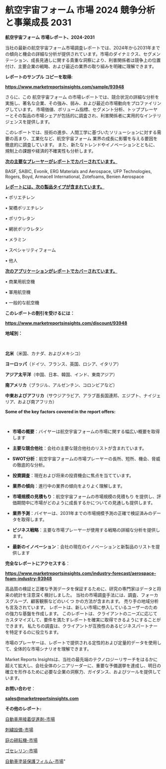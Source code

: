 # 航空宇宙フォーム 市場 2024 競争分析と事業成長 2031

<strong>航空宇宙フォーム 市場レポート、2024-2031</strong>

当社の最新の航空宇宙フォーム市場調査レポートでは、2024年から2031年までの傾向と機会の詳細な分析が提供されています。市場のダイナミクス、セグメンテーション、成長見通しに関する貴重な洞察により、利害関係者は競争上の位置付け、主要企業の戦略、および最近の業界の取り組みを明確に理解できます。



<strong>レポートのサンプル コピーを取得:</strong> <a href=https://www.marketreportsinsights.com/sample/93948>

<strong><u>https://www.marketreportsinsights.com/sample/93948</u></strong></a>

さらに、この 航空宇宙フォーム の市場レポートでは、競合状況の詳細な分析を実施し、著名な企業、その強み、弱み、および最近の市場動向をプロファイリングしています。 市場価値、ボリューム指標、セグメント分析、トッププレーヤーとその製品の市場シェアが包括的に調査され、利害関係者に実用的なインテリジェンスを提供します。

このレポートでは、技術の進歩、人間工学に基づいたソリューションに対する需要の高まり、工業化など、航空宇宙フォーム 業界の成長に影響を与える要因を徹底的に調査しています。 また、新たなトレンドやイノベーションとともに、規制上の課題や経済的不確実性も分析します。



<strong><u>次の主要なプレーヤーがレポートでカバーされています。</u></strong>

BASF, SABIC, Evonik, ERG Materials and Aerospace, UFP Technologies, Rogers, Boyd, Armacell International, Zotefoams, Benien Aerospace



<strong><u><b>レポートには、次の製品タイプが含まれています。</b></u></strong>

• ポリエチレン

• 架橋ポリエチレン

• ポリウレタン

• 網状ポリウレタン

• メラミン

• スペシャリティフォーム

• 他人



<strong><u><b>次のアプリケーションがレポートでカバーされています。</b></u></strong>

• 商業用航空機

• 軍用航空機

• 一般的な航空機



<strong><b>このレポートの割引を受けるには：</b></strong>

<a href=https://www.marketreportsinsights.com/discount/93948>

<strong><u>https://www.marketreportsinsights.com/discount/93948</u></strong></a>



<strong>地域別：</strong>

<strong> </strong>



<strong>北米</strong>（米国、カナダ、およびメキシコ）



<strong>ヨーロッパ</strong>（ドイツ、フランス、英国、ロシア、イタリア）



<strong>アジア太平洋</strong>（中国、日本、韓国、インド、東南アジア）



<strong>南アメリカ</strong>（ブラジル、アルゼンチン、コロンビアなど）



<strong>中東およびアフリカ</strong>（サウジアラビア、アラブ首長国連邦、エジプト、ナイジェリア、および南アフリカ）



<strong>Some of the key factors covered in the report offers:</strong>

<strong> </strong>
<ul>
  <li>

<strong>市場の概要</strong>：バイヤーは航空宇宙フォームの市場に関する幅広い概要を取得します</li>
  <li>

<strong>主要な競合他社</strong>：会社の主要な競合他社のリストが含まれています。</li>
  <li>

<strong>SWOT分析</strong>：航空宇宙フォームの市場プレーヤーの長所、短所、機会、脅威の徹底的な分析。</li>
  <li>

<strong>投資調査</strong>：現在および将来の投資機会に焦点を当てています。</li>
  <li>

<strong>業界の傾向</strong>：進行中の業界の傾向をよりよく理解します。</li>
  <li>

<strong>市場規模の見積もり</strong>：航空宇宙フォームの市場規模の見積もり を提供し、評価期間中に市場がどのように成長するかについての見通しも提供します。</li>
  <li>

<strong>業界予測</strong>：バイヤーは、2031年までの市場規模予測の正確で検証済みのデータを取得します。</li>
  <li>

<strong>ビジネス戦略</strong>：主要な市場プレーヤーが使用する戦略の詳細な分析を提供します。</li>
  <li>

<strong>最新のイノベーション</strong>：会社の現在のイノベーションと新製品のリストを提供します</li>
</ul>


<strong>完全なレポートにアクセスする</strong>：

<a href=https://www.marketreportsinsights.com/industry-forecast/aerospace-foam-industry-93948>

<strong><u>https://www.marketreportsinsights.com/industry-forecast/aerospace-foam-industry-93948</u></strong></a>

高品質の検証と正確な予測データを保証するために、研究の専門家はデータと将来の統計を注意深く検討しました。 当社の市場調査手法には、調査、フォーカスグループ、顧客観察などのいくつ かの方法が含まれます。 売り手の地域分析も言及されています。 レポートは、新しい市場に参入しているユーザーのための強力な基盤を作成します。 このレポートは、クライアントのニーズに応じてカスタマイズして、要件を満たすレポートを確実に取得できるようにすることができます。 私たちの調査は、クライアントが互換性のあるビジネスパートナーを特定するのに役立ちます。

市場のプレーヤーは、レポートで提供される定性的および定量的データを使用して、全体的な市場シナリオを理解できます。

Market Reports Insightsは、当社の最先端のテクノロジーリサーチをはるかに超えて拡大し、会社全体のシニアリーダーに、重要な予備選挙を達成し、明日の確立を形作るために必要な企業の洞察力、ガイダンス、およびツールを提供しています。



<strong><b>お問い合わせ</b></strong>：

<a href=mailto:sales@marketreportsinsights.com>

<strong><u>sales@marketreportsinsights.com</u></strong></a>



<strong>その他のレポート:</strong>

<a href=https://www.linkedin.com/pulse/自動車用接着促進剤-市場-2030-年までの需要に焦点を当てた-2023-vidbf/>自動車用接着促進剤-市場</a>

<a href=https://www.linkedin.com/pulse/刺繍設備-市場-2023-競争分析と事業成長-2030-pr-news-hub-3ycgf/>刺繍設備-市場</a>

<a href=https://www.linkedin.com/pulse/庭の耕耘機-市場-2023-年のダイナミクスとビジネストレンド-2030-pr-news-hub-8rbof/>庭の耕耘機-市場</a>

<a href=https://www.linkedin.com/pulse/ゴセレリン-市場-2023-収益と成長ドライバー-2030-trendsetters-testimonials-360-anal-rctqf/>ゴセレリン-市場</a>

<a href=https://www.linkedin.com/pulse/自動車塗装保護フィルム-市場-2023-総利益と主要ベンダー-2030-16zpf/>自動車塗装保護フィルム-市場</a>"
